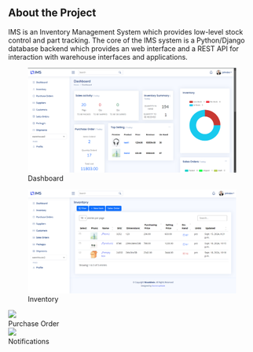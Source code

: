 ## About the Project
IMS is an Inventory Management System which provides low-level stock control and part tracking. The core of the IMS system is a Python/Django database backend which provides an web interface and a REST API for interaction with warehouse interfaces and applications.

<figure>
<img src="IMS/static/assets/img/dashboard.png">
<figcaption>Dashboard</figcaption>
</figure>
<figure>
<img src="IMS/static/assets/img/inventory.png">
<figcaption>Inventory</figcaption>
</figure>
<img src="IMS/static/assets/img/purchasse_order.png">
<figcaption>Purchase Order</figcaption>
</figure>
<img src="IMS/static/assets/img/notifications-ship.png">
<figcaption>Notifications</figcaption>
</figure>
